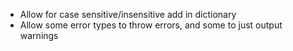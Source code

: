 
* Allow for case sensitive/insensitive add in dictionary
* Allow some error types to throw errors, and some to just output warnings
